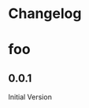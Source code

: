 # Changelog

<!-- <START NEW CHANGELOG ENTRY> -->
# foo
## 0.0.1

Initial Version

<!-- <END NEW CHANGELOG ENTRY> -->
